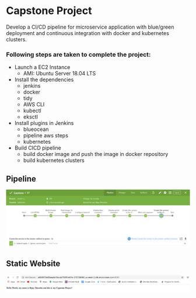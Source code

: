 # Capstone Project

Develop a CI/CD pipeline for microservice application with blue/green deployment and continuous integration with docker and kubernetes clusters.

### Following steps are taken to complete the project:
* Launch a EC2 Instance
  - AMI: Ubuntu Server 18.04 LTS
* Install the dependencies
  - jenkins
  - docker
  - tidy
  - AWS CLI
  - kubectl
  - eksctl
* Install plugins in Jenkins
  - blueocean
  - pipeline aws steps
  - kubernetes
* Build CICD pipeline
  - build docker image and push the image in docker repository
  - build kubernetes clusters

## Pipeline
![](./Images/Jenkins_Pipeline.png)

## Static Website
![](./Images/Webpage.png)
